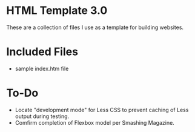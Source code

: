 HTML Template 3.0
=================

These are a collection of files I use as a template for building websites. 

Included Files
==============
- sample index.htm file

To-Do
=====
- Locate "development mode" for Less CSS to prevent caching of Less output during testing.
- Comfirm completion of Flexbox model per Smashing Magazine.
